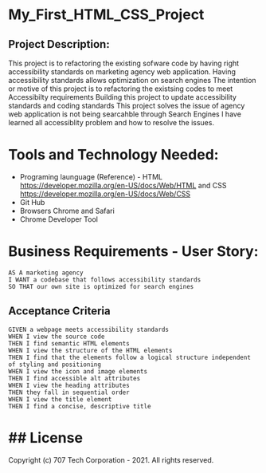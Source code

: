 # My_First_HTML_CSS_Project
## Project Description:
This project is to refactoring the existing sofware code by having right accessibility standards on marketing agency web application.
Having accessibility standards allows optimization on search engines
The intention or motive of this project is to refactoring the existsing codes to meet Accessibilty requirements
Building this project to update accessibility standards and coding standards
This project solves the issue of agency web application is not being searcahble through Search Engines
I have learned all accessiblity problem and how to resolve the issues.

# Tools and Technology Needed:
- Programing launguage (Reference) - HTML https://developer.mozilla.org/en-US/docs/Web/HTML and CSS https://developer.mozilla.org/en-US/docs/Web/CSS
- Git Hub
- Browsers Chrome and Safari
- Chrome Developer Tool

# Business Requirements - User Story:
```
AS A marketing agency
I WANT a codebase that follows accessibility standards
SO THAT our own site is optimized for search engines
```

## Acceptance Criteria
```
GIVEN a webpage meets accessibility standards
WHEN I view the source code
THEN I find semantic HTML elements
WHEN I view the structure of the HTML elements
THEN I find that the elements follow a logical structure independent of styling and positioning
WHEN I view the icon and image elements
THEN I find accessible alt attributes
WHEN I view the heading attributes
THEN they fall in sequential order
WHEN I view the title element
THEN I find a concise, descriptive title
```
# ## License
Copyright (c) 707 Tech Corporation - 2021. All rights reserved.
